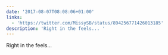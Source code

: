 ```yaml
---
date: '2017-08-07T08:08:06+01:00'
links:
  - 'https://twitter.com/MissySB/status/894256771426013185'
description: 'Right in the feels... '
---
```

Right in the feels... 
